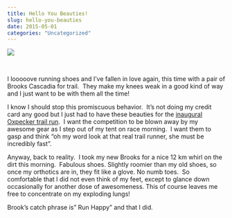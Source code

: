 ```yaml
---
title: Hello You Beauties!
slug: hello-you-beauties
date: 2015-05-01
categories: "Uncategorized"
---
```


<p><img src="http://res.cloudinary.com/dy6grlu8z/image/upload/v1558842070/hbhz4mrtkwabfx6f9mij.jpg"/></p>
<p> </p>
<p>I looooove running shoes and I’ve fallen in love again, this time with a pair of Brooks Cascadia for trail.  They make my knees weak in a good kind of way and I just want to be with them all the time!</p>
<p>I know I should stop this promiscuous behavior.  It’s not doing my credit card any good but I just had to have these beauties for the <a title="Read about the Oxpecker" href="http://www.theoxpecker.co.za/" target="_blank">inaugural Oxpecker trail run</a>.  I want the competition to be blown away by my awesome gear as I step out of my tent on race morning.  I want them to gasp and think “oh my word look at that real trail runner, she must be incredibly fast”.</p>
<p>Anyway, back to reality.  I took my new Brooks for a nice 12 km whirl on the dirt this morning.  Fabulous shoes. Slightly roomier than my old shoes, so once my orthotics are in, they fit like a glove. No numb toes.  So comfortable that I did not even think of my feet, except to glance down occasionally for another dose of awesomeness. This of course leaves me free to concentrate on my exploding lungs!</p>
<p>Brook’s catch phrase is” Run Happy” and that I did.</p>
<p> </p>
<p> </p>







